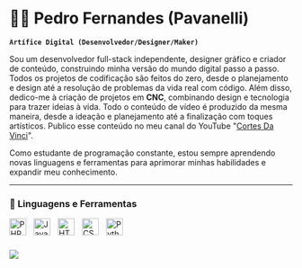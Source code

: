 # 🏄‍♂️ Pedro Fernandes (Pavanelli)

**`Artífice Digital (Desenvolvedor/Designer/Maker)`**

Sou um desenvolvedor full-stack independente, designer gráfico e criador de conteúdo, construindo minha versão do mundo digital passo a passo. Todos os projetos de codificação são feitos do zero, desde o planejamento e design até a resolução de problemas da vida real com código. Além disso, dedico-me à criação de projetos em **CNC**, combinando design e tecnologia para trazer ideias à vida. Todo o conteúdo de vídeo é produzido da mesma maneira, desde a ideação e planejamento até a finalização com toques artísticos. Publico esse conteúdo no meu canal do YouTube "[Cortes Da Vinci](https://www.youtube.com/cortesdavinci)". 

Como estudante de programação constante, estou sempre aprendendo novas linguagens e ferramentas para aprimorar minhas habilidades e expandir meu conhecimento.



---

### 🧰 Linguagens e Ferramentas

<img align="left" alt="PHP" width="30px" style="padding-right:10px;" src="https://cdn.jsdelivr.net/gh/devicons/devicon/icons/php/php-original.svg"/>
<img align="left" alt="JavaScript" width="30px" style="padding-right:10px;" src="https://cdn.jsdelivr.net/gh/devicons/devicon/icons/javascript/javascript-plain.svg" />
<img align="left" alt="HTML" width="30px" style="padding-right:10px;" src="https://cdn.jsdelivr.net/gh/devicons/devicon/icons/html5/html5-plain.svg" />
<img align="left" alt="CSS" width="30px" style="padding-right:10px;" src="https://cdn.jsdelivr.net/gh/devicons/devicon/icons/css3/css3-plain.svg" />
<img align="left" alt="Python" width="30px" style="padding-right:10px;" src="https://cdn.jsdelivr.net/gh/devicons/devicon/icons/python/python-plain.svg" />


<br />

#


[<img src="https://custom-icon-badges.demolab.com/badge/-Inscreva-se%20Para%20Mais-vermelho?style=for-the-badge&logo=video&logoColor=white"/>](https://www.youtube.com/cortesdavinci?sub_confirmation=1)


#

[website]: https://hitice.github.io
[youtube]: https://www.youtube.com/cortesdavinci

